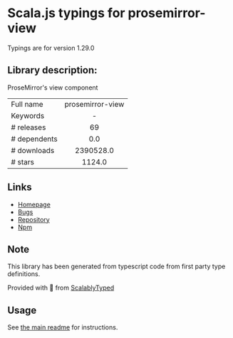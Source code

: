 
# Scala.js typings for prosemirror-view

Typings are for version 1.29.0

## Library description:
ProseMirror's view component

|                    |                 |
| ------------------ | :-------------: |
| Full name          | prosemirror-view |
| Keywords           | - |
| # releases         | 69 |
| # dependents       | 0.0 |
| # downloads        | 2390528.0 |
| # stars            | 1124.0 |

## Links
- [Homepage](https://github.com/prosemirror/prosemirror-view#readme)
- [Bugs](https://github.com/prosemirror/prosemirror-view/issues)
- [Repository](https://github.com/prosemirror/prosemirror-view)
- [Npm](https://www.npmjs.com/package/prosemirror-view)
    


## Note
This library has been generated from typescript code from first party type definitions.

Provided with :purple_heart: from [ScalablyTyped](https://github.com/oyvindberg/ScalablyTyped)

## Usage
See [the main readme](../../readme.md) for instructions.


